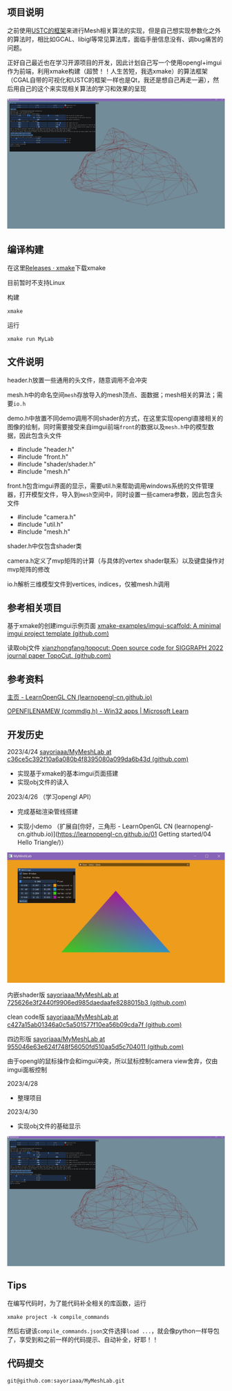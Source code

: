## 项目说明

之前使用[USTC的框架](http://staff.ustc.edu.cn/~fuxm/code/index.html#sec_surface_framework)来进行Mesh相关算法的实现，但是自己想实现参数化之外的算法时，相比如GCAL、libigl等常见算法库，面临手册信息没有、调bug痛苦的问题。

正好自己最近也在学习开源项目的开发，因此计划自己写一个使用opengl+imgui作为前端，利用xmake构建（超赞！！人生苦短，我选xmake）的算法框架（CGAL自带的可视化和USTC的框架一样也是Qt，我还是想自己再走一遍），然后用自己的这个来实现相关算法的学习和效果的呈现

![2](imgs/2.JPG)

## 编译构建

在这里[Releases · xmake](https://github.com/xmake-io/xmake/releases)下载xmake

目前暂时不支持Linux

构建

```
xmake
```

运行

```
xmake run MyLab
```



## 文件说明

header.h放置一些通用的头文件，随意调用不会冲突

mesh.h中的命名空间`mesh`存放导入的mesh顶点、面数据；mesh相关的算法；需要`io.h`

demo.h中放置不同demo调用不同shader的方式，在这里实现opengl直接相关的图像的绘制，同时需要接受来自imgui前端`front`的数据以及`mesh.h`中的模型数据，因此包含头文件

- \#include "header.h"
- \#include "front.h"
- \#include "shader/shader.h"
- \#include "mesh.h"

front.h包含imgui界面的显示，需要util.h来帮助调用windows系统的文件管理器，打开模型文件，导入到`mesh`空间中，同时设置一些camera参数，因此包含头文件

- \#include "camera.h"
- \#include "util.h"
- \#include "mesh.h"

shader.h中仅包含shader类

camera.h定义了mvp矩阵的计算（与具体的vertex shader联系）以及键盘操作对mvp矩阵的修改

io.h解析三维模型文件到vertices, indices，仅被mesh.h调用

## 参考相关项目

基于xmake的创建imgui示例页面 [xmake-examples/imgui-scaffold: A minimal imgui project template (github.com)](https://github.com/xmake-examples/imgui-scaffold)

读取obj文件 [xianzhongfang/topocut: Open source code for SIGGRAPH 2022 journal paper TopoCut. (github.com)](https://github.com/xianzhongfang/topocut)

## 参考资料

[主页 - LearnOpenGL CN (learnopengl-cn.github.io)](https://learnopengl-cn.github.io/)

[OPENFILENAMEW (commdlg.h) - Win32 apps | Microsoft Learn](https://learn.microsoft.com/zh-cn/windows/win32/api/commdlg/ns-commdlg-openfilenamew)



## 开发历史

2023/4/24 [sayoriaaa/MyMeshLab at c36ce5c392f10a6a080b4f8395080a099da6b43d (github.com)](https://github.com/sayoriaaa/MyMeshLab/tree/c36ce5c392f10a6a080b4f8395080a099da6b43d)

- 实现基于xmake的基本imgui页面搭建
- 实现obj文件的读入

2023/4/26 （学习opengl API）

- 完成基础渲染管线搭建

- 实现小demo （扩展自[你好，三角形 - LearnOpenGL CN (learnopengl-cn.github.io)](https://learnopengl-cn.github.io/01 Getting started/04 Hello Triangle/)）

![1](imgs/1.JPG)

内嵌shader版 [sayoriaaa/MyMeshLab at 725626e3f2440f9906ed985daedaafe8288015b3 (github.com)](https://github.com/sayoriaaa/MyMeshLab/tree/725626e3f2440f9906ed985daedaafe8288015b3)

clean code版 [sayoriaaa/MyMeshLab at c427a15ab01346a0c5a501577f10ea56b09cda7f (github.com)](https://github.com/sayoriaaa/MyMeshLab/tree/c427a15ab01346a0c5a501577f10ea56b09cda7f)

四边形版 [sayoriaaa/MyMeshLab at 955046e63e624f748f56050fd510aa5d5c704011 (github.com)](https://github.com/sayoriaaa/MyMeshLab/tree/955046e63e624f748f56050fd510aa5d5c704011)

由于opengl的鼠标操作会和imgui冲突，所以鼠标控制camera view舍弃，仅由imgui面板控制

2023/4/28

- 整理项目

2023/4/30

- 实现obj文件的基础显示

![2](imgs/2.JPG)



## Tips

在编写代码时，为了能代码补全相关的库函数，运行

```
xmake project -k compile_commands
```

然后右键该`compile_commands.json`文件选择`load ...`，就会像python一样导包了，享受到和之前一样的代码提示、自动补全，好耶！！



## 代码提交

```
git@github.com:sayoriaaa/MyMeshLab.git
```

